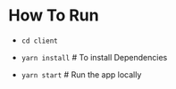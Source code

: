 # How To Run 

  - `cd client`
  
  - `yarn install` # To install Dependencies
  
  - `yarn start` # Run the app locally
